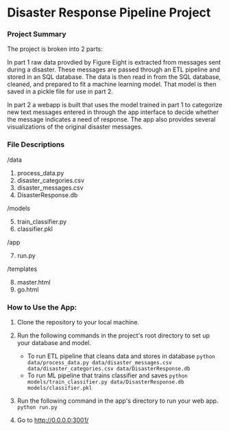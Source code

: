 # Disaster Response Pipeline Project

### Project Summary
The project is broken into 2 parts:

In part 1 raw data provdied by Figure Eight is extracted from messages sent during a disaster. These messages are passed through an ETL pipeline and stored in an SQL database. The data is then read in from the SQL database, cleaned, and prepared to fit a machine learning model. That model is then saved in a pickle file for use in part 2.
    
In part 2 a webapp is built that uses the model trained in part 1 to categorize new text messages entered in through the app interface to decide whether the message indicates a need of response. The app also provides several visualizations of the original disaster messages.

### File Descriptions
/data

1. process_data.py
2. disaster_categories.csv
3. disaster_messages.csv
4. DisasterResponse.db

/models

5. train_classifier.py
6. classifier.pkl

/app

7. run.py

/templates

8. master.html
9. go.html

### How to Use the App:
1. Clone the repository to your local machine.
2. Run the following commands in the project's root directory to set up your database and model.

    - To run ETL pipeline that cleans data and stores in database
        `python data/process_data.py data/disaster_messages.csv data/disaster_categories.csv data/DisasterResponse.db`
    - To run ML pipeline that trains classifier and saves
        `python models/train_classifier.py data/DisasterResponse.db models/classifier.pkl`

3. Run the following command in the app's directory to run your web app.
    `python run.py`

3. Go to http://0.0.0.0:3001/
